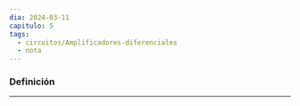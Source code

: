 ```yaml
---
dia: 2024-03-11
capitulo: 5
tags:
  - circuitos/Amplificadores-diferenciales
  - nota
---
```

### Definición
---
